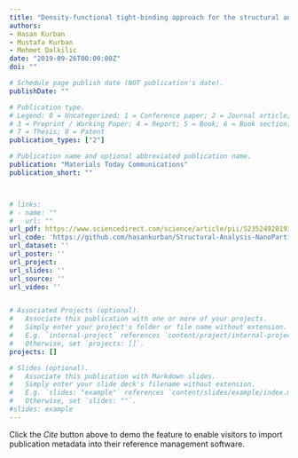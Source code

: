 ```yaml
---
title: "Density-functional tight-binding approach for the structural analysis and electronic structure of copper hydride metallic nanoparticles"
authors:
- Hasan Kurban
- Mustafa Kurban
- Mehmet Dalkilic
date: "2019-09-26T00:00:00Z"
doi: ""

# Schedule page publish date (NOT publication's date).
publishDate: ""

# Publication type.
# Legend: 0 = Uncategorized; 1 = Conference paper; 2 = Journal article;
# 3 = Preprint / Working Paper; 4 = Report; 5 = Book; 6 = Book section;
# 7 = Thesis; 8 = Patent
publication_types: ["2"]

# Publication name and optional abbreviated publication name.
publication: "Materials Today Communications"
publication_short: ""



# links:
# - name: ""
#   url: ""
url_pdf: https://www.sciencedirect.com/science/article/pii/S2352492819307469?via%3Dihub
url_code: 'https://github.com/hasankurban/Structural-Analysis-NanoParticles'
url_dataset: ''
url_poster: ''
url_project: 
url_slides: ''
url_source: ''
url_video: ''


# Associated Projects (optional).
#   Associate this publication with one or more of your projects.
#   Simply enter your project's folder or file name without extension.
#   E.g. `internal-project` references `content/project/internal-project/index.md`.
#   Otherwise, set `projects: []`.
projects: []

# Slides (optional).
#   Associate this publication with Markdown slides.
#   Simply enter your slide deck's filename without extension.
#   E.g. `slides: "example"` references `content/slides/example/index.md`.
#   Otherwise, set `slides: ""`.
#slides: example
---
```



Click the *Cite* button above to demo the feature to enable visitors to import publication metadata into their reference management software.




